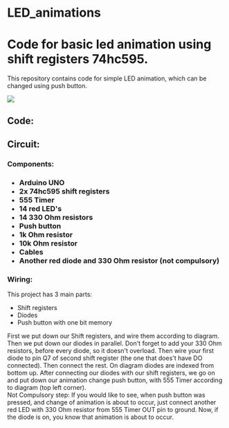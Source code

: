 
# LED_animations
  <h1>Code for basic led animation using shift registers 74hc595.</h1>

  <p>This repository contains code for simple LED animation, which can be changed using push button.</p>
  <img src="https://user-images.githubusercontent.com/59472129/112056503-5f77c600-8b58-11eb-8b6d-079e080e2b79.gif">

  <h2>Code:</h2>

  <h2>Circuit:</h2>
  <h3>Components:<h3>
  <p>
    <ul>
      <li>Arduino UNO</li>
      <li>2x 74hc595 shift registers</li>
      <li>555 Timer</li>
      <li>14 red LED's</li>
      <li>14 330 Ohm resistors</li>
      <li>Push button</li>
      <li>1k Ohm resistor</li>
      <li>10k Ohm resistor</li>
      <li>Cables</li>
      <li>Another red diode and 330 Ohm resistor (not compulsory)</li>
    </ul>
  <p>
  <h3>Wiring:</h3>
  <p>This project has 3 main parts:</p>
  <ul>
    <li>Shift registers</li>
    <li>Diodes</li>
    <li>Push button with one bit memory</li>
  </ul>
  <p>First we put down our Shift registers, and wire them according to diagram. Then we put down our diodes in parallel. Don't forget to add your 330 Ohm resistors, before every diode, so it doesn't overload. Then wire your first diode to pin Q7 of second shift register (the one that does't have DO connected). Then connect the rest. On diagram diodes are indexed from bottom up. After connecting our diodes with our shift registers, we go on and put down our animation change push button, with 555 Timer according to diagram (top left corner). <br> Not Compulsory step: If you would like to see, when push button was pressed, and change of animation is about to occur, just connect another red LED with 330 Ohm resistor from 555 Timer OUT pin to ground. Now, if the diode is on, you know that animation is about to occur.</p>
  






